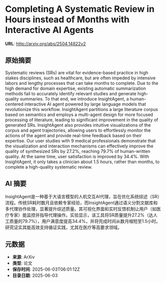 # Completing A Systematic Review in Hours instead of Months with Interactive AI Agents

**URL**: http://arxiv.org/abs/2504.14822v2

## 原始摘要

Systematic reviews (SRs) are vital for evidence-based practice in high stakes
disciplines, such as healthcare, but are often impeded by intensive labors and
lengthy processes that can take months to complete. Due to the high demand for
domain expertise, existing automatic summarization methods fail to accurately
identify relevant studies and generate high-quality summaries. To that end, we
introduce InsightAgent, a human-centered interactive AI agent powered by large
language models that revolutionize this workflow. InsightAgent partitions a
large literature corpus based on semantics and employs a multi-agent design for
more focused processing of literature, leading to significant improvement in
the quality of generated SRs. InsightAgent also provides intuitive
visualizations of the corpus and agent trajectories, allowing users to
effortlessly monitor the actions of the agent and provide real-time feedback
based on their expertise. Our user studies with 9 medical professionals
demonstrate that the visualization and interaction mechanisms can effectively
improve the quality of synthesized SRs by 27.2%, reaching 79.7% of
human-written quality. At the same time, user satisfaction is improved by
34.4%. With InsightAgent, it only takes a clinician about 1.5 hours, rather
than months, to complete a high-quality systematic review.


## AI 摘要

InsightAgent是一种基于大语言模型的人机交互AI代理，旨在优化系统综述（SR）流程。传统SR耗时数月且依赖专家经验，而InsightAgent通过语义分割文献库和多代理协作处理，显著提升综述质量。其可视化界面和实时反馈机制让用户（如医疗专家）能监控并指导代理操作。实验显示，该工具将SR质量提升27.2%（达人工质量的79.7%），用户满意度提高34.4%，并将完成时间从数月缩短至1.5小时。研究证实其能高效支持循证实践，尤其在医疗等高要求领域。

## 元数据

- **来源**: ArXiv
- **类型**: 论文
- **保存时间**: 2025-06-03T06:01:12Z
- **目录日期**: 2025-06-03

